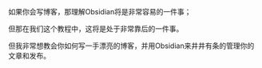如果你会写博客，那理解Obsidian将是非常容易的一件事；

但那在我们这个教程中，这将是处于非常靠后的一件事。

但我非常想教会你如何写一手漂亮的博客，并用Obsidian来井井有条的管理你的文章和发布。

